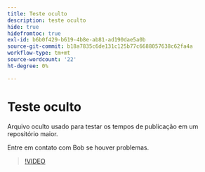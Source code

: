 ```yaml
---
title: Teste oculto
description: teste oculto
hide: true
hidefromtoc: true
exl-id: b6b0f429-b619-4b8e-ab81-ad190dae5a0b
source-git-commit: b18a7835c6de131c125b77c6688057638c62fa4a
workflow-type: tm+mt
source-wordcount: '22'
ht-degree: 0%

---
```


# Teste oculto

Arquivo oculto usado para testar os tempos de publicação em um repositório maior.

Entre em contato com Bob se houver problemas.


>[!VIDEO](https://video.tv.adobe.com/v/3442750/?quality=12&learn=on)
